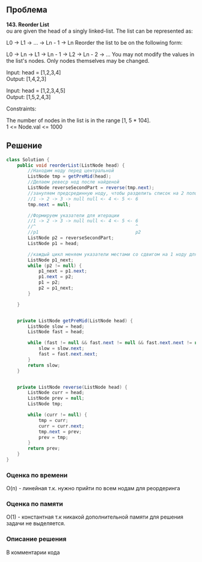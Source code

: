## Проблема
**143. Reorder List**\
ou are given the head of a singly linked-list. The list can be represented as:

L0 → L1 → … → Ln - 1 → Ln
Reorder the list to be on the following form:

L0 → Ln → L1 → Ln - 1 → L2 → Ln - 2 → …
You may not modify the values in the list's nodes. Only nodes themselves may be changed.

Input: head = [1,2,3,4]\
Output: [1,4,2,3]

Input: head = [1,2,3,4,5]\
Output: [1,5,2,4,3]

Constraints:

The number of nodes in the list is in the range [1, 5 * 104].\
1 <= Node.val <= 1000
## Решение
```java
class Solution {
    public void reorderList(ListNode head) {
        //Находим ноду перед центральной
        ListNode tmp = getPreMid(head);
        //Делаем ревеср нод после найденой
        ListNode reverseSecondPart = reverse(tmp.next);
        //зануляем предсрединную ноду, чтобы разделить список на 2 половины
        //1 -> 2 -> 3 -> null null <- 4 <- 5 <- 6
        tmp.next = null;

        //Формируем указатели для итерации
        //1 -> 2 -> 3 -> null null <- 4 <- 5 <- 6
        //^                                     ^
        //p1                                    p2
        ListNode p2 = reverseSecondPart;
        ListNode p1 = head;

        //каждый цикл меняем указатели местами со сдвигом на 1 ноду для реордеринга
        ListNode p1_next;
        while (p2 != null) {
            p1_next = p1.next;
            p1.next = p2;
            p1 = p2;
            p2 = p1_next;
        }

    }


    private ListNode getPreMid(ListNode head) {
        ListNode slow = head;
        ListNode fast = head;

        while (fast != null && fast.next != null && fast.next.next != null) {
            slow = slow.next;
            fast = fast.next.next;
        }
        return slow;
    }


    private ListNode reverse(ListNode head) {
        ListNode curr = head;
        ListNode prev = null;
        ListNode tmp;

        while (curr != null) {
            tmp = curr;
            curr = curr.next;
            tmp.next = prev;
            prev = tmp;
        }
        return prev;
    }
}
```
### Оценка по времени
O(n) - линейная т.к. нужно прийти по всем нодам для реордеринга
### Оценка по памяти
O(1) - константная т.к никакой дополнительной памяти для решения задачи не выделяется.

### Описание решения
В комментарии кода